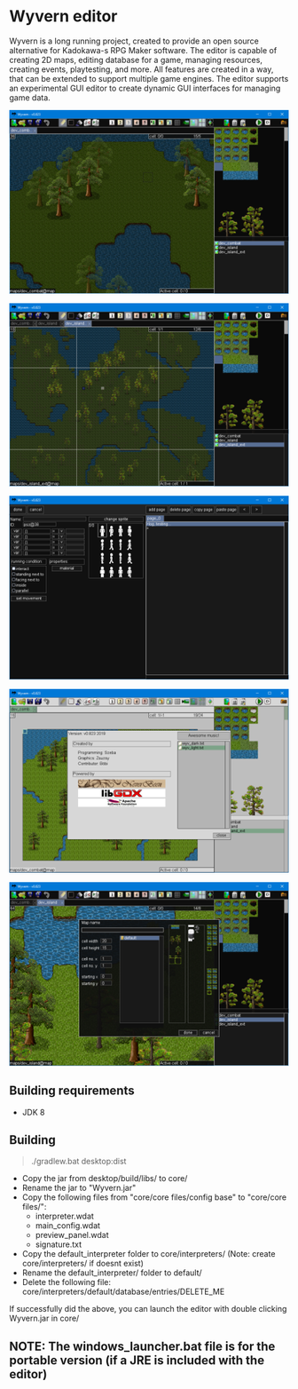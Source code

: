 # Wyvern editor
Wyvern is a long running project, created to provide an open source alternative for Kadokawa-s RPG Maker software.
The editor is capable of creating 2D maps, editing database for a game, managing resources, creating events, playtesting, and more.
All features are created in a way, that can be extended to support multiple game engines.
The editor supports an experimental GUI editor to create dynamic GUI interfaces for managing game data.

![alt text](core/showcase/1.png)

![alt text](core/showcase/2.png)

![alt text](core/showcase/3.png)

![alt text](core/showcase/4.png)

![alt text](core/showcase/5.png)

## Building requirements
- JDK 8

## Building
>./gradlew.bat desktop:dist

- Copy the jar from desktop/build/libs/ to core/
- Rename the jar to "Wyvern.jar"
- Copy the following files from "core/core files/config base" to "core/core files/":
  - interpreter.wdat
  - main_config.wdat
  - preview_panel.wdat
  - signature.txt
- Copy the default_interpreter folder to core/interpreters/ (Note: create core/interpreters/ if doesnt exist)
- Rename the default_interpreter/ folder to default/
- Delete the following file: core/interpreters/default/database/entries/DELETE_ME

If successfully did the above, you can launch the editor with double clicking Wyvern.jar in core/

## NOTE: The windows_launcher.bat file is for the portable version (if a JRE is included with the editor)
